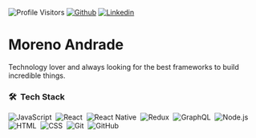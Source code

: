![Profile Visitors](https://komarev.com/ghpvc/?username=laforetmoreno&color=brightgreen&style=flat)
[![Github](https://img.shields.io/badge/-Github-000?style=flat-square&logo=Github&logoColor=white&link=https://github.com/laforetmoreno)](https://github.com/antoniomesquita09)
[![Linkedin](https://img.shields.io/badge/-LinkedIn-blue?style=flat-square&logo=Linkedin&logoColor=white&link=https://www.linkedin.com/in/moreno-andrade/)](https://www.linkedin.com/in/antonio-mesquita-b51aa6183/)

# Moreno Andrade

Technology lover and always looking for the best frameworks to build incredible things.

### 🛠 &nbsp;Tech Stack

![JavaScript](https://img.shields.io/badge/-JavaScript-05122A?style=flat&logo=javascript)&nbsp;
![React](https://img.shields.io/badge/-React-05122A?style=flat&logo=react)&nbsp;
![React Native](https://img.shields.io/badge/-React-Native-05122A?style=flat&logo=reactnative)&nbsp;
![Redux](https://img.shields.io/badge/-Redux-05122A?style=flat&logo=redux)&nbsp;
![GraphQL](https://img.shields.io/badge/-GraphQL-05122A?style=flat&logo=graphql)&nbsp;
![Node.js](https://img.shields.io/badge/-Node.js-05122A?style=flat&logo=node.js)&nbsp;
![HTML](https://img.shields.io/badge/-HTML-05122A?style=flat&logo=HTML5)&nbsp;
![CSS](https://img.shields.io/badge/-CSS-05122A?style=flat&logo=CSS3&logoColor=1572B6)&nbsp;
![Git](https://img.shields.io/badge/-Git-05122A?style=flat&logo=git)&nbsp;
![GitHub](https://img.shields.io/badge/-GitHub-05122A?style=flat&logo=github)&nbsp;
